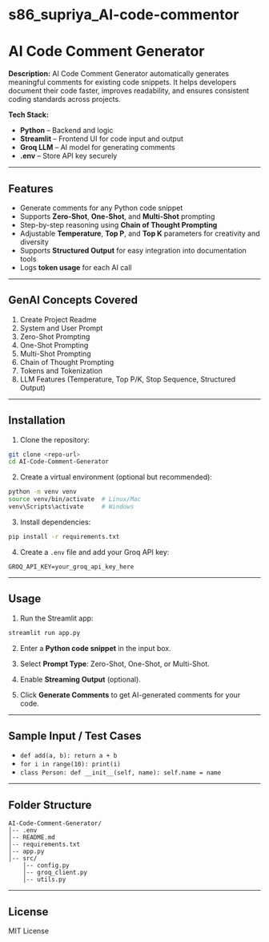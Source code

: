 # s86_supriya_AI-code-commentor
# **AI Code Comment Generator**

**Description:**
AI Code Comment Generator automatically generates meaningful comments for existing code snippets. It helps developers document their code faster, improves readability, and ensures consistent coding standards across projects.

**Tech Stack:**

* **Python** – Backend and logic
* **Streamlit** – Frontend UI for code input and output
* **Groq LLM** – AI model for generating comments
* **.env** – Store API key securely

---

## **Features**

* Generate comments for any Python code snippet
* Supports **Zero-Shot**, **One-Shot**, and **Multi-Shot** prompting
* Step-by-step reasoning using **Chain of Thought Prompting**
* Adjustable **Temperature**, **Top P**, and **Top K** parameters for creativity and diversity
* Supports **Structured Output** for easy integration into documentation tools
* Logs **token usage** for each AI call

---

## **GenAI Concepts Covered**

1. Create Project Readme
2. System and User Prompt
3. Zero-Shot Prompting
4. One-Shot Prompting
5. Multi-Shot Prompting
6. Chain of Thought Prompting
7. Tokens and Tokenization
8. LLM Features (Temperature, Top P/K, Stop Sequence, Structured Output)

---

## **Installation**

1. Clone the repository:

```bash
git clone <repo-url>
cd AI-Code-Comment-Generator
```

2. Create a virtual environment (optional but recommended):

```bash
python -m venv venv
source venv/bin/activate  # Linux/Mac
venv\Scripts\activate     # Windows
```

3. Install dependencies:

```bash
pip install -r requirements.txt
```

4. Create a `.env` file and add your Groq API key:

```
GROQ_API_KEY=your_groq_api_key_here
```

---

## **Usage**

1. Run the Streamlit app:

```bash
streamlit run app.py
```

2. Enter a **Python code snippet** in the input box.

3. Select **Prompt Type**: Zero-Shot, One-Shot, or Multi-Shot.

4. Enable **Streaming Output** (optional).

5. Click **Generate Comments** to get AI-generated comments for your code.

---

## **Sample Input / Test Cases**

* `def add(a, b): return a + b`
* `for i in range(10): print(i)`
* `class Person: def __init__(self, name): self.name = name`

---

## **Folder Structure**

```
AI-Code-Comment-Generator/
│-- .env
│-- README.md
│-- requirements.txt
│-- app.py
│-- src/
    │-- config.py
    │-- groq_client.py
    │-- utils.py
```

---

## **License**

MIT License